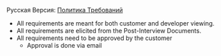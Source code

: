 Русская Версия: [Политика Требований](<Context and Requirements Management/RU/Требования/Политика Требований.md>)
- All requirements are meant for both customer and developer viewing.
- All requirements are elicited from the Post-Interview Documents.
- All requirements need to be approved by the customer
	- Approval is done via email
